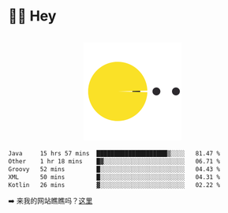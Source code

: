 
# 👋🏻 Hey
<div align="center">
	<br>
	<img src="https://raw.githubusercontent.com/Aniket965/Aniket965/master/pacman.svg?sanitize=true" width="200" height="200">
	<br>
</div>

<!--START_SECTION:waka-->
```text
Java     15 hrs 57 mins  ████████████████████▒░░░░   81.47 % 
Other    1 hr 18 mins    █▓░░░░░░░░░░░░░░░░░░░░░░░   06.71 % 
Groovy   52 mins         █░░░░░░░░░░░░░░░░░░░░░░░░   04.43 % 
XML      50 mins         █░░░░░░░░░░░░░░░░░░░░░░░░   04.31 % 
Kotlin   26 mins         ▓░░░░░░░░░░░░░░░░░░░░░░░░   02.22 % 
```
<!--END_SECTION:waka-->

 ➡️  来我的网站瞧瞧吗？[这里](https://www.shaolongfei.com)
